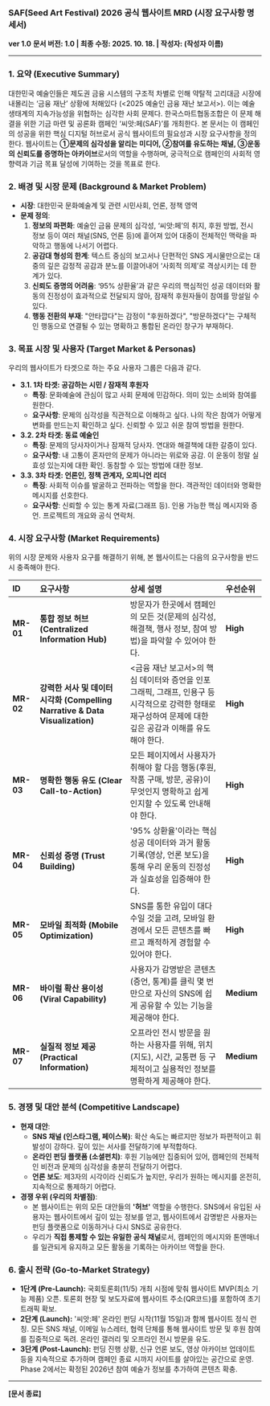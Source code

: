 ### **SAF(Seed Art Festival) 2026 공식 웹사이트 MRD (시장 요구사항 명세서)**

**ver 1.0**
**문서 버전: 1.0 | 최종 수정: 2025. 10. 18. | 작성자: (작성자 이름)**

---

### **1. 요약 (Executive Summary)**

대한민국 예술인들은 제도권 금융 시스템의 구조적 차별로 인해 약탈적 고리대금 시장에 내몰리는 ‘금융 재난’ 상황에 처해있다 (<2025 예술인 금융 재난 보고서>). 이는 예술 생태계의 지속가능성을 위협하는 심각한 사회 문제다. 한국스마트협동조합은 이 문제 해결을 위한 기금 마련 및 공론화 캠페인 ‘씨앗:페(SAF)’를 개최한다. 본 문서는 이 캠페인의 성공을 위한 핵심 디지털 허브로서 공식 웹사이트의 필요성과 시장 요구사항을 정의한다. 웹사이트는 **①문제의 심각성을 알리는 미디어, ②참여를 유도하는 채널, ③운동의 신뢰도를 증명하는 아카이브**로서의 역할을 수행하며, 궁극적으로 캠페인의 사회적 영향력과 기금 목표 달성에 기여하는 것을 목표로 한다.

### **2. 배경 및 시장 문제 (Background & Market Problem)**

*   **시장**: 대한민국 문화예술계 및 관련 시민사회, 언론, 정책 영역
*   **문제 정의**:
    1.  **정보의 파편화**: 예술인 금융 문제의 심각성, ‘씨앗:페’의 취지, 후원 방법, 전시 정보 등이 여러 채널(SNS, 언론 등)에 흩어져 있어 대중이 전체적인 맥락을 파악하고 행동에 나서기 어렵다.
    2.  **공감대 형성의 한계**: 텍스트 중심의 보고서나 단편적인 SNS 게시물만으로는 대중의 깊은 감정적 공감과 분노를 이끌어내어 ‘사회적 의제’로 격상시키는 데 한계가 있다.
    3.  **신뢰도 증명의 어려움**: ‘95% 상환율’과 같은 우리의 핵심적인 성공 데이터와 활동의 진정성이 효과적으로 전달되지 않아, 잠재적 후원자들이 참여를 망설일 수 있다.
    4.  **행동 전환의 부재**: "안타깝다"는 감정이 "후원하겠다", "방문하겠다"는 구체적인 행동으로 연결될 수 있는 명확하고 통합된 온라인 창구가 부재하다.

### **3. 목표 시장 및 사용자 (Target Market & Personas)**

우리의 웹사이트가 타겟으로 하는 주요 사용자 그룹은 다음과 같다.

*   **3.1. 1차 타겟: 공감하는 시민 / 잠재적 후원자**
    *   **특징**: 문화예술에 관심이 많고 사회 문제에 민감하다. 의미 있는 소비와 참여를 원한다.
    *   **요구사항**: 문제의 심각성을 직관적으로 이해하고 싶다. 나의 작은 참여가 어떻게 변화를 만드는지 확인하고 싶다. 신뢰할 수 있고 쉬운 참여 방법을 원한다.
*   **3.2. 2차 타겟: 동료 예술인**
    *   **특징**: 문제의 당사자이거나 잠재적 당사자. 연대와 해결책에 대한 갈증이 있다.
    *   **요구사항**: 내 고통이 혼자만의 문제가 아니라는 위로와 공감. 이 운동이 정말 실효성 있는지에 대한 확인. 동참할 수 있는 방법에 대한 정보.
*   **3.3. 3차 타겟: 언론인, 정책 관계자, 오피니언 리더**
    *   **특징**: 사회적 이슈를 발굴하고 전파하는 역할을 한다. 객관적인 데이터와 명확한 메시지를 선호한다.
    *   **요구사항**: 신뢰할 수 있는 통계 자료(그래프 등). 인용 가능한 핵심 메시지와 증언. 프로젝트의 개요와 공식 연락처.

### **4. 시장 요구사항 (Market Requirements)**

위의 시장 문제와 사용자 요구를 해결하기 위해, 본 웹사이트는 다음의 요구사항을 반드시 충족해야 한다.

| **ID** | **요구사항** | **상세 설명** | **우선순위** |
| :--- | :--- | :--- | :--- |
| **MR-01** | **통합 정보 허브 (Centralized Information Hub)** | 방문자가 한곳에서 캠페인의 모든 것(문제의 심각성, 해결책, 행사 정보, 참여 방법)을 파악할 수 있어야 한다. | **High** |
| **MR-02** | **강력한 서사 및 데이터 시각화 (Compelling Narrative & Data Visualization)** | <금융 재난 보고서>의 핵심 데이터와 증언을 인포그래픽, 그래프, 인용구 등 시각적으로 강력한 형태로 재구성하여 문제에 대한 깊은 공감과 이해를 유도해야 한다. | **High** |
| **MR-03** | **명확한 행동 유도 (Clear Call-to-Action)** | 모든 페이지에서 사용자가 취해야 할 다음 행동(후원, 작품 구매, 방문, 공유)이 무엇인지 명확하고 쉽게 인지할 수 있도록 안내해야 한다. | **High** |
| **MR-04** | **신뢰성 증명 (Trust Building)** | '95% 상환율'이라는 핵심 성공 데이터와 과거 활동 기록(영상, 언론 보도)을 통해 우리 운동의 진정성과 실효성을 입증해야 한다. | **High** |
| **MR-05** | **모바일 최적화 (Mobile Optimization)** | SNS를 통한 유입이 대다수일 것을 고려, 모바일 환경에서 모든 콘텐츠를 빠르고 쾌적하게 경험할 수 있어야 한다. | **High** |
| **MR-06** | **바이럴 확산 용이성 (Viral Capability)** | 사용자가 감명받은 콘텐츠(증언, 통계)를 클릭 몇 번만으로 자신의 SNS에 쉽게 공유할 수 있는 기능을 제공해야 한다. | **Medium** |
| **MR-07** | **실질적 정보 제공 (Practical Information)** | 오프라인 전시 방문을 원하는 사용자를 위해, 위치(지도), 시간, 교통편 등 구체적이고 실용적인 정보를 명확하게 제공해야 한다. | **Medium** |

### **5. 경쟁 및 대안 분석 (Competitive Landscape)**

*   **현재 대안**:
    *   **SNS 채널 (인스타그램, 페이스북)**: 확산 속도는 빠르지만 정보가 파편적이고 휘발성이 강하다. 깊이 있는 서사를 전달하기에 부적합하다.
    *   **온라인 펀딩 플랫폼 (소셜펀치)**: 후원 기능에만 집중되어 있어, 캠페인의 전체적인 비전과 문제의 심각성을 충분히 전달하기 어렵다.
    *   **언론 보도**: 제3자의 시각이라 신뢰도가 높지만, 우리가 원하는 메시지를 온전히, 지속적으로 통제하기 어렵다.
*   **경쟁 우위 (우리의 차별점)**:
    *   본 웹사이트는 위의 모든 대안들의 **'허브'** 역할을 수행한다. SNS에서 유입된 사용자는 웹사이트에서 깊이 있는 정보를 얻고, 웹사이트에서 감명받은 사용자는 펀딩 플랫폼으로 이동하거나 다시 SNS로 공유한다.
    *   우리가 **직접 통제할 수 있는 유일한 공식 채널**로서, 캠페인의 메시지와 톤앤매너를 일관되게 유지하고 모든 활동을 기록하는 아카이브 역할을 한다.

### **6. 출시 전략 (Go-to-Market Strategy)**

*   **1단계 (Pre-Launch):** 국회토론회(11/5) 개최 시점에 맞춰 웹사이트 MVP(최소 기능 제품) 오픈. 토론회 현장 및 보도자료에 웹사이트 주소(QR코드)를 포함하여 초기 트래픽 확보.
*   **2단계 (Launch):** '씨앗:페' 온라인 펀딩 시작(11월 15일)과 함께 웹사이트 정식 런칭. 모든 SNS 채널, 이메일 뉴스레터, 협력 단체를 통해 웹사이트 방문 및 후원 참여를 집중적으로 독려. 온라인 갤러리 및 오프라인 전시 방문을 유도.
*   **3단계 (Post-Launch):** 펀딩 진행 상황, 신규 언론 보도, 영상 아카이브 업데이트 등을 지속적으로 추가하며 캠페인 종료 시까지 사이트를 살아있는 공간으로 운영. Phase 2에서는 확정된 2026년 참여 예술가 정보를 추가하여 콘텐츠 확충.

---
**[문서 종료]**